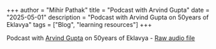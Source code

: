 +++
author = "Mihir Pathak"
title = "Podcast with Arvind Gupta"
date = "2025-05-01"
description = "Podcast with Arvind Gupta on 50years of Eklavya"
tags = ["Blog", "learning resources"]
+++

Podcast with [Arvind Gupta](https://www.arvindguptatoys.com/) on 50years of Eklavya - [Raw audio file](https://drive.google.com/file/d/1MYPv4dF9M8Ex8MZ1C-7zs1nYb3LRUH67/view?usp=drive_link)
